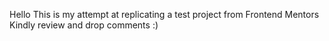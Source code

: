 Hello
This is my attempt at replicating a test project from Frontend Mentors
Kindly review and drop comments :)
